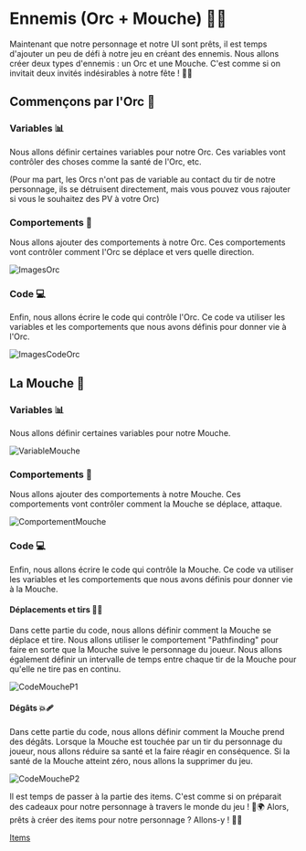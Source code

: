 # Ennemis (Orc + Mouche) 👹🦟

Maintenant que notre personnage et notre UI sont prêts, il est temps d'ajouter un peu de défi à notre jeu en créant des ennemis. Nous allons créer deux types d'ennemis : un Orc et une Mouche. C'est comme si on invitait deux invités indésirables à notre fête ! 🎉🚫

## Commençons par l'Orc 👹

### Variables 📊

Nous allons définir certaines variables pour notre Orc. Ces variables vont contrôler des choses comme la santé de l'Orc, etc.

(Pour ma part, les Orcs n'ont pas de variable au contact du tir de notre personnage, ils se détruisent directement, mais vous pouvez vous rajouter si vous le souhaitez des PV à votre Orc)

### Comportements 🧠 

Nous allons ajouter des comportements à notre Orc. Ces comportements vont contrôler comment l'Orc se déplace et vers quelle direction.

![ImagesOrc](Images/ComportementORC.png)

### Code 💻 
Enfin, nous allons écrire le code qui contrôle l'Orc. Ce code va utiliser les variables et les comportements que nous avons définis pour donner vie à l'Orc.

![ImagesCodeOrc](Images/CodeOrc.png)

## La Mouche 🦟

### Variables 📊
Nous allons définir certaines variables pour notre Mouche.

![VariableMouche](Images/VariableMouche.png)

### Comportements 🧠
Nous allons ajouter des comportements à notre Mouche. Ces comportements vont contrôler comment la Mouche se déplace, attaque.

![ComportementMouche](Images/ComportementMouche.png)

### Code 💻 
Enfin, nous allons écrire le code qui contrôle la Mouche. Ce code va utiliser les variables et les comportements que nous avons définis pour donner vie à la Mouche.

#### Déplacements et tirs 🚁🔫
Dans cette partie du code, nous allons définir comment la Mouche se déplace et tire. Nous allons utiliser le comportement "Pathfinding" pour faire en sorte que la Mouche suive le personnage du joueur. Nous allons également définir un intervalle de temps entre chaque tir de la Mouche pour qu'elle ne tire pas en continu.

![CodeMoucheP1](Images/CodeMoucheP1.png)

#### Dégâts 💥🩹 
Dans cette partie du code, nous allons définir comment la Mouche prend des dégâts. Lorsque la Mouche est touchée par un tir du personnage du joueur, nous allons réduire sa santé et la faire réagir en conséquence. Si la santé de la Mouche atteint zéro, nous allons la supprimer du jeu.

![CodeMoucheP2](Images/CodeMoucheP2.png)

Il est temps de passer à la partie des items. C'est comme si on préparait des cadeaux pour notre personnage à travers le monde du jeu ! 🎁🌍 Alors, prêts à créer des items pour notre personnage ? Allons-y ! 🚀🎉

[Items](https://github.com/g404-code-gaming/DoomLike_CodeGaming/blob/main/Création-Du-Jeu/06_Item%20(coeur%20%2B%20sac%20de%20munition%20).md)
